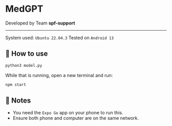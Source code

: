 # MedGPT

Developed by Team **spf-support**

---


<!-- Use [`expo-router`](https://expo.github.io/router) to build native navigation using files in the `app/` directory. -->

System used: `Ubuntu 22.04.3`
Tested on `Android 13`

## 🚀 How to use

<!-- npx create-expo-app -e with-router -->

```sh
python3 model.py
```

While that is running, open a new terminal and run:

```sh
npm start
```

## 📝 Notes

- You need the `Expo Go` app on your phone to run this.
- Ensure both phone and computer are on the same network.
<!-- - [Expo Router: Docs](https://expo.github.io/router)
- [Expo Router: Repo](https://github.com/expo/router) -->
